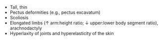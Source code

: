 - Tall, thin
- Pectus deformities (e.g., pectus excavatum)
- Scoliosis
- Elongated limbs (↑ arm:height ratio; ↓ upper:lower body segment ratio), arachnodactyly
- Hyperlaxity of joints and hyperelasticity of the skin